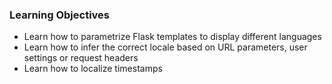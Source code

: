 ### Learning Objectives
* Learn how to parametrize Flask templates to display different languages
* Learn how to infer the correct locale based on URL parameters, user settings or request headers
* Learn how to localize timestamps
